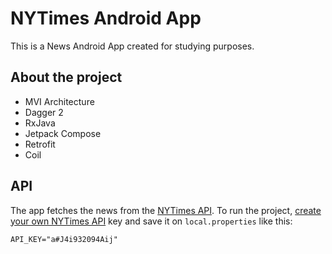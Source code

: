 # NYTimes Android App

This is a News Android App created for studying purposes.

## About the project
* MVI Architecture
* Dagger 2
* RxJava
* Jetpack Compose
* Retrofit
* Coil

## API
The app fetches the news from the [NYTimes API](https://developer.nytimes.com/apis).
To run the project, [create your own NYTimes API](https://developer.nytimes.com/get-started) key and save it on `local.properties` like this:

`
API_KEY="a#J4i932094Aij"
`